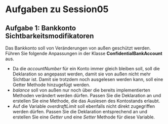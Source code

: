 # Aufgaben zu Session05

## Aufgabe 1: Bankkonto Sichtbarkeitsmodifikatoren

Das Bankkonto soll von Veränderungen von außen geschützt werden. Führen Sie folgende Anpassungen in der Klasse **ConfidentialBankAccount** aus.

* Da die *accountNumber* für ein Konto immer gleich bleiben soll, soll die Deklaration so angepasst werden, damit sie von außen nicht mehr Sichtbar ist. Damit sie trotzdem noch ausgelesen werden kann, soll eine Getter Methode hinzugefügt werden.
* *balance* soll von außen nur noch über die bereits implementierten Methoden verändert werden dürfen. Passen Sie die Deklaration an und erstellen Sie eine Methode, die das Auslesen des Kontostands erlaubt.
* Auf die Variable *overdraftLimit* soll ebenfalls nicht direkt zugegriffen werden dürfen. Passen Sie die Deklaration entsprechend an und erstellen Sie eine *Getter* und eine *Setter* Methode für diese Variable.



